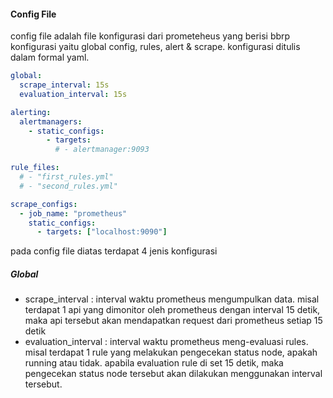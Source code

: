 #### Config File
config file adalah file konfigurasi dari prometeheus yang berisi bbrp konfigurasi yaitu global config, rules, alert & scrape. konfigurasi ditulis dalam formal yaml.


```yml
global:
  scrape_interval: 15s
  evaluation_interval: 15s

alerting:
  alertmanagers:
    - static_configs:
        - targets:
          # - alertmanager:9093

rule_files:
  # - "first_rules.yml"
  # - "second_rules.yml"

scrape_configs:
  - job_name: "prometheus"
    static_configs:
      - targets: ["localhost:9090"]
```

pada config file diatas terdapat 4 jenis konfigurasi
##### Global
* scrape_interval : interval waktu prometheus mengumpulkan data. misal terdapat 1 api yang dimonitor oleh prometheus dengan interval 15 detik, maka api tersebut akan mendapatkan request dari prometheus setiap 15 detik
* evaluation_interval : interval waktu prometheus meng-evaluasi rules. misal terdapat 1 rule yang melakukan pengecekan status node, apakah running atau tidak. apabila evaluation rule di set 15 detik, maka pengecekan status node tersebut akan dilakukan menggunakan interval tersebut.